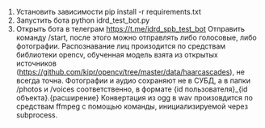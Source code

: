 1. Установить зависимости pip install -r requirements.txt
2. Запустить бота python idrd_test_bot.py
3. Открыть бота в телеграм https://t.me/idrd_spb_test_bot
Отправить команду /start, после этого можно отправлять либо голосовые, либо фотографии. Распознавание лиц произодится по средствам библиотеки opencv, обученная модель взята из открытых источников (https://github.com/kipr/opencv/tree/master/data/haarcascades), не всегда точна.
Фотографии и аудио сохраняют не в СУБД, а в папки /photos и /voices соответственно, в формате {id пользователя}_{id объекта}.{расширение}
Конвертация из ogg в wav произовдится по средствам ffmpeg с помощью команды, инициализируемой через subprocess.

